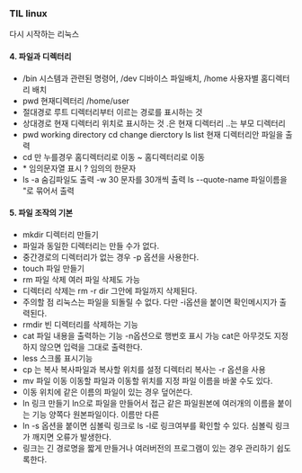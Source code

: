 ### TIL linux
다시 시작하는 리눅스 

#### 4. 파일과 디렉터리
- /bin 시스템과 관련된 명령어, /dev 디바이스 파일배치, /home 사용자별 홈디렉터리 배치
- pwd 현재디렉터리 /home/user
- 절대경로 루트 디렉터리부터 이르는 경로를 표시하는 것 
- 상대경로 현재 디렉터리 위치로 표시하는 것 .은 현재 디렉터리 ..는 부모 디렉터리
- pwd working directory cd change dierctory ls list 현재 디렉터리안 파일을 출력
- cd 만 누를경우 홈디렉터리로 이동 ~ 홈디렉터리로 이동
- \* 임의문자열 표시 ? 임의의 한문자
- ls -a 숨김파일도 출력 -w 30 문자를 30개씩 출력 ls --quote-name 파일이름을 "로 묶어서 출력

#### 5. 파일 조작의 기본
- mkdir 디렉터리 만들기
- 파일과 동일한 디렉터리는 만들 수가 없다.
- 중간경로의 디렉터리가 없는 경우 -p 옵션을 사용한다.
- touch 파일 만들기
- rm 파일 삭제 여러 파일 삭제도 가능
- 디렉터리 삭제는 rm -r dir 그안에 파일까지 삭제된다.
- 주의할 점 리눅스는 파일을 되돌릴 수 없다. 다만 -i옵션을 붙이면 확인메시지가 출력된다.
- rmdir 빈 디렉터리를 삭제하는 기능
- cat 파일 내용을 출력하는 기능 -n옵션으로 행번호 표시 가능 cat은 아무것도 지정하지 않으면 입력을 그대로 출력한다. 
- less 스크롤 표시기능 
- cp 는 복사 복사파일과 복사할 위치를 설정 디렉터리 복사는 -r 옵션을 사용 
- mv 파일 이동 이동할 파일과 이동할 위치를 지정 파일 이름을 바꿀 수도 있다. 
- 이동 위치에 같은 이름의 파일이 있는 경우 덮어쓴다.
- ln 링크 만들기 ln으로 파일을 만들어서 접근 같은 파일원본에 여러개의 이름을 붙이는 기능 양쪽다 원본파일이다. 이름만 다른
- ln -s 옵션을 붙이면 심볼릭 링크로 ls -l로 링크여부를 확인할 수 있다. 심볼릭 링크가 깨지면 오류가 발생한다. 
- 링크는 긴 경로명을 짧게 만들거나 여러버전의 프로그램이 있는 경우 관리하기 쉽도록한다.  